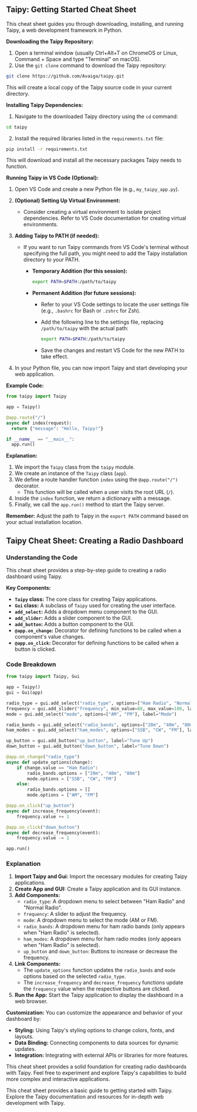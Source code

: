 ## Taipy: Getting Started Cheat Sheet

This cheat sheet guides you through downloading, installing, and running Taipy, a web development framework in Python.

**Downloading the Taipy Repository:**

1. Open a terminal window (usually Ctrl+Alt+T on ChromeOS or Linux, Command + Space and type "Terminal" on macOS).
2. Use the `git clone` command to download the Taipy repository:

```bash
git clone https://github.com/Avaiga/taipy.git
```

This will create a local copy of the Taipy source code in your current directory.

**Installing Taipy Dependencies:**

1. Navigate to the downloaded Taipy directory using the `cd` command:

```bash
cd taipy
```

2. Install the required libraries listed in the `requirements.txt` file:

```bash
pip install -r requirements.txt
```

This will download and install all the necessary packages Taipy needs to function.

**Running Taipy in VS Code (Optional):**

1. Open VS Code and create a new Python file (e.g., `my_taipy_app.py`).

2. **(Optional) Setting Up Virtual Environment:**
   - Consider creating a virtual environment to isolate project dependencies. Refer to VS Code documentation for creating virtual environments.

3. **Adding Taipy to PATH (if needed):**
   - If you want to run Taipy commands from VS Code's terminal without specifying the full path, you might need to add the Taipy installation directory to your PATH.

      - **Temporary Addition (for this session):**
         ```bash
         export PATH=$PATH:/path/to/taipy
         ```

      - **Permanent Addition (for future sessions):**
         - Refer to your VS Code settings to locate the user settings file (e.g., `.bashrc` for Bash or `.zshrc` for Zsh).

         - Add the following line to the settings file, replacing `/path/to/taipy` with the actual path:
           ```bash
           export PATH=$PATH:/path/to/taipy
           ```

         - Save the changes and restart VS Code for the new PATH to take effect.

4. In your Python file, you can now import Taipy and start developing your web application.

**Example Code:**

```python
from taipy import Taipy

app = Taipy()

@app.route("/")
async def index(request):
  return {"message": "Hello, Taipy!"}

if __name__ == "__main__":
  app.run()
```

**Explanation:**

1. We import the `Taipy` class from the `taipy` module.
2. We create an instance of the `Taipy` class (`app`).
3. We define a route handler function `index` using the `@app.route("/")` decorator.
   - This function will be called when a user visits the root URL (`/`).
4. Inside the `index` function, we return a dictionary with a message.
5. Finally, we call the `app.run()` method to start the Taipy server.

**Remember:** Adjust the path to Taipy in the `export PATH` command based on your actual installation location.
## Taipy Cheat Sheet: Creating a Radio Dashboard

### Understanding the Code

This cheat sheet provides a step-by-step guide to creating a radio dashboard using Taipy.

**Key Components:**

* **`Taipy` class:** The core class for creating Taipy applications.
* **`Gui` class:** A subclass of `Taipy` used for creating the user interface.
* **`add_select`:** Adds a dropdown menu component to the GUI.
* **`add_slider`:** Adds a slider component to the GUI.
* **`add_button`:** Adds a button component to the GUI.
* **`@app.on_change`:** Decorator for defining functions to be called when a component's value changes.
* **`@app.on_click`:** Decorator for defining functions to be called when a button is clicked.

### Code Breakdown

```python
from taipy import Taipy, Gui

app = Taipy()
gui = Gui(app)

radio_type = gui.add_select("radio_type", options=["Ham Radio", "Normal Radio"], label="Radio Type")
frequency = gui.add_slider("frequency", min_value=88, max_value=108, label="Frequency")
mode = gui.add_select("mode", options=["AM", "FM"], label="Mode")

radio_bands = gui.add_select("radio_bands", options=["20m", "40m", "80m"], label="Band")
ham_modes = gui.add_select("ham_modes", options=["SSB", "CW", "FM"], label="Mode")

up_button = gui.add_button("up_button", label="Tune Up")
down_button = gui.add_button("down_button", label="Tune Down")

@app.on_change("radio_type")
async def update_options(change):
    if change.value == "Ham Radio":
        radio_bands.options = ["20m", "40m", "80m"]
        mode.options = ["SSB", "CW", "FM"]
    else:
        radio_bands.options = []
        mode.options = ["AM", "FM"]

@app.on_click("up_button")
async def increase_frequency(event):
    frequency.value += 1

@app.on_click("down_button")
async def decrease_frequency(event):
    frequency.value -= 1

app.run()
```

### Explanation

1. **Import Taipy and Gui:** Import the necessary modules for creating Taipy applications.
2. **Create App and GUI:** Create a Taipy application and its GUI instance.
3. **Add Components:**
   - `radio_type`: A dropdown menu to select between "Ham Radio" and "Normal Radio".
   - `frequency`: A slider to adjust the frequency.
   - `mode`: A dropdown menu to select the mode (AM or FM).
   - `radio_bands`: A dropdown menu for ham radio bands (only appears when "Ham Radio" is selected).
   - `ham_modes`: A dropdown menu for ham radio modes (only appears when "Ham Radio" is selected).
   - `up_button` and `down_button`: Buttons to increase or decrease the frequency.
4. **Link Components:**
   - The `update_options` function updates the `radio_bands` and `mode` options based on the selected `radio_type`.
   - The `increase_frequency` and `decrease_frequency` functions update the `frequency` value when the respective buttons are clicked.
5. **Run the App:** Start the Taipy application to display the dashboard in a web browser.

**Customization:**
You can customize the appearance and behavior of your dashboard by:
* **Styling:** Using Taipy's styling options to change colors, fonts, and layouts.
* **Data Binding:** Connecting components to data sources for dynamic updates.
* **Integration:** Integrating with external APIs or libraries for more features.

This cheat sheet provides a solid foundation for creating radio dashboards with Taipy. Feel free to experiment and explore Taipy's capabilities to build more complex and interactive applications.

This cheat sheet provides a basic guide to getting started with Taipy. Explore the Taipy documentation and resources for in-depth web development with Taipy.
